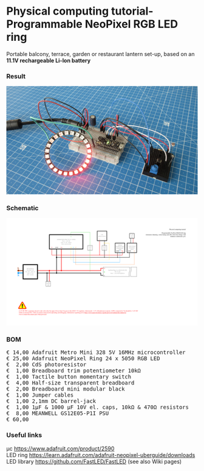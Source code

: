 # Physical computing tutorial-Programmable NeoPixel RGB LED ring

Portable balcony, terrace, garden or restaurant lantern set-up, based on an **11.1V rechargeable Li-Ion battery**

### Result

![](Assets/8b%20result.jpg)

### Schematic

![](Assets/8b%20schematic.png)

### BOM

<pre>
€ 14,00 Adafruit Metro Mini 328 5V 16MHz microcontroller
€ 25,00 Adafruit NeoPixel Ring 24 x 5050 RGB LED
€  2,00 CdS photoresistor
€  1,00 Breadboard trim potentiometer 10kΩ
€  1,00 Tactile button momentary switch
€  4,00 Half-size transparent breadboard
€  2,00 Breadboard mini modular black
€  1,00 Jumper cables
€  1,00 2,1mm DC barrel-jack
€  1,00 1µF & 1000 µF 10V el. caps, 10kΩ & 470Ω resistors
€  8,00 MEANWELL GS12E05-P1I PSU
€ 60,00
</pre>  

### Useful links  

μc https://www.adafruit.com/product/2590  
LED ring https://learn.adafruit.com/adafruit-neopixel-uberguide/downloads  
LED library https://github.com/FastLED/FastLED (see also Wiki pages)  
